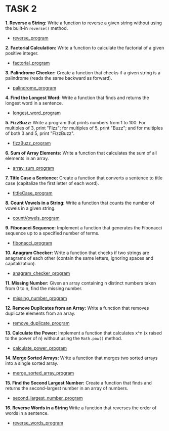 # TASK 2

**1. Reverse a String:**
Write a function to reverse a given string without using the built-in `reverse()` method.

- [reverse_program]('./1.string_reverse.js)

**2. Factorial Calculation:**
Write a function to calculate the factorial of a given positive integer.

- [factorial_program]('./2.factorial.js')

**3. Palindrome Checker:**
Create a function that checks if a given string is a palindrome (reads the same backward as forward).

- [palindrome_program]('./3.palindrome.js)

**4. Find the Longest Word:**
Write a function that finds and returns the longest word in a sentence.

- [longest_word_program]('./4.longest_word.js)

**5. FizzBuzz:**
Write a program that prints numbers from 1 to 100. For multiples of 3, print "Fizz"; for multiples of 5, print "Buzz"; and for multiples of both 3 and 5, print "FizzBuzz".

- [fizzBuzz_program]('./5.fizzBuzz.js)

**6. Sum of Array Elements:**
Write a function that calculates the sum of all elements in an array.

- [array_sum_program]('./6.arraySum.js)

**7. Title Case a Sentence:**
Create a function that converts a sentence to title case (capitalize the first letter of each word).

- [tittleCase_program]('./7.titleCase.js)

**8. Count Vowels in a String:**
Write a function that counts the number of vowels in a given string.

- [countVowels_program]('./8.countVowels.js)

**9. Fibonacci Sequence:**
Implement a function that generates the Fibonacci sequence up to a specified number of terms.

- [fibonacci_program]('./9.fibonacci.js)

**10. Anagram Checker:**
Write a function that checks if two strings are anagrams of each other (contain the same letters, ignoring spaces and capitalization).

- [anagram_checker_program]('./10.anagramChecker.js)

**11. Missing Number:**
Given an array containing n distinct numbers taken from 0 to n, find the missing number.

- [missing_number_program]('./11.missingNumber.js)

**12. Remove Duplicates from an Array:**
Write a function that removes duplicate elements from an array.

- [remove_duplicate_program]('./12.removeDuplicate.js)

**13. Calculate the Power:**
Implement a function that calculates x^n (x raised to the power of n) without using the `Math.pow()` method.

- [calculate_power_program]('./13.calculatePower.js)

**14. Merge Sorted Arrays:**
Write a function that merges two sorted arrays into a single sorted array.

- [merge_sorted_array_program]('./14.mergeSorted.js)

**15. Find the Second Largest Number:**
Create a function that finds and returns the second-largest number in an array of numbers.

- [second_largest_number_program]('./15.secondLargest.js)

**16. Reverse Words in a String**
Write a function that reverses the order of words in a sentence.

- [reverse_words_program]('./16.reverseWords.js)

